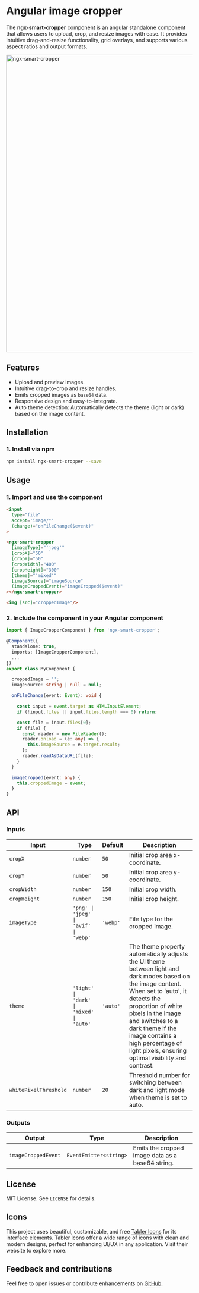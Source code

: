 #  Angular image cropper

The **ngx-smart-cropper** component is an angular standalone component that allows users to upload, crop, and resize images with ease. It provides intuitive drag-and-resize functionality, grid overlays, and supports various aspect ratios and output formats.

<img src="https://upsights.fra1.digitaloceanspaces.com/ngx-smart-cropper/assets/images/michele-ngx-smart-cropper.jpg" width="800" alt="ngx-smart-cropper">

## Features
- Upload and preview images.
- Intuitive drag-to-crop and resize handles.
- Emits cropped images as `base64` data.
- Responsive design and easy-to-integrate.
- Auto theme detection: Automatically detects the theme (light or dark) based on the image content.


## Installation

### 1. Install via npm
```bash
npm install ngx-smart-cropper --save
```


## Usage

### 1. Import and use the component

```html
<input 
  type="file" 
  accept='image/*' 
  (change)="onFileChange($event)"
>

<ngx-smart-cropper
  [imageType]="'jpeg'"
  [cropX]="50"
  [cropY]="50"
  [cropWidth]="400"
  [cropHeight]="300"
  [theme]="'mixed'"
  [imageSource]="imageSource"
  (imageCroppedEvent)="imageCropped($event)"
></ngx-smart-cropper>

<img [src]="croppedImage"/>
```

### 2. Include the component in your Angular component

```typescript
import { ImageCropperComponent } from 'ngx-smart-cropper';

@Component({
  standalone: true,
  imports: [ImageCropperComponent],
  ...
})
export class MyComponent {

  croppedImage = '';
  imageSource: string | null = null;

  onFileChange(event: Event): void {

    const input = event.target as HTMLInputElement;
    if (!input.files || input.files.length === 0) return;

    const file = input.files[0];
    if (file) {
      const reader = new FileReader();
      reader.onload = (e: any) => {
        this.imageSource = e.target.result;
      };
      reader.readAsDataURL(file);
    }
  }

  imageCropped(event: any) {
    this.croppedImage = event;
  }
}
```


## API

### Inputs

| Input               | Type               | Default | Description                                              |
|---------------------|-------------------------|---------|----------------------------------------------------------|
| `cropX`             | `number`                | `50`    | Initial crop area x-coordinate.                          |
| `cropY`             | `number`                | `50`    | Initial crop area y-coordinate.                          |
| `cropWidth`         | `number`                | `150`   | Initial crop width.                                      |
| `cropHeight`        | `number`                | `150`   | Initial crop height.                                     |
| `imageType`         | `'png' \| 'jpeg'  \| 'avif' \| 'webp' ` | `'webp'`   | File type for the cropped image.                       |
| `theme`         | `'light' \| 'dark' \| 'mixed' \| 'auto'` | `'auto'`   | The theme property automatically adjusts the UI theme between light and dark modes based on the image content. When set to 'auto', it detects the proportion of white pixels in the image and switches to a dark theme if the image contains a high percentage of light pixels, ensuring optimal visibility and contrast.                      |
| `whitePixelThreshold`        | `number`           | `20`   | Threshold number for switching between dark and light mode when theme is set to auto.                                     |

### Outputs

| Output               | Type                 | Description                                     |
|----------------------|----------------------|-------------------------------------------------|
| `imageCroppedEvent`  | `EventEmitter<string>` | Emits the cropped image data as a base64 string. |


## License
MIT License. See `LICENSE` for details.

## Icons
This project uses beautiful, customizable, and free [Tabler Icons](https://tabler.io/icons) for its interface elements. Tabler Icons offer a wide range of icons with clean and modern designs, perfect for enhancing UI/UX in any application. Visit their website to explore more.


## Feedback and contributions
Feel free to open issues or contribute enhancements on [GitHub](https://github.com/kurti-vdb/ngx-smart-cropper).

